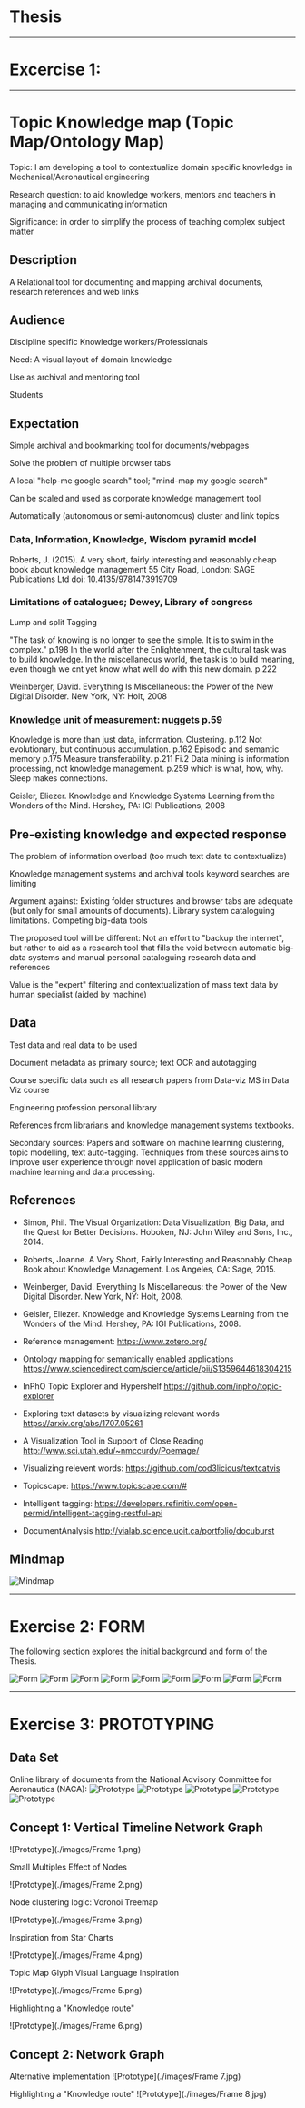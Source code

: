 # Thesis
-----------

# Excercise 1:
-----------------------------------------

# Topic  Knowledge map (Topic Map/Ontology Map)

Topic: I am developing a tool to contextualize domain specific knowledge in Mechanical/Aeronautical engineering

Research question: to aid knowledge workers, mentors and teachers in managing and communicating information

Significance: in order to simplify the process of teaching complex subject matter

## Description

 A Relational tool for documenting and mapping archival documents, research references and web links

## Audience

 Discipline specific Knowledge workers/Professionals

 Need: A visual layout of domain knowledge

 Use as archival and mentoring tool

 Students

## Expectation

 Simple archival and bookmarking tool for documents/webpages

 Solve the problem of multiple browser tabs

 A local "help-me google search" tool; "mind-map my google search"

 Can be scaled and used as corporate knowledge management tool

 Automatically (autonomous or semi-autonomous) cluster and link topics
 
### Data, Information, Knowledge, Wisdom pyramid model

Roberts, J. (2015). A very short, fairly interesting and reasonably cheap book about knowledge management 55 City Road, London: SAGE Publications Ltd doi: 10.4135/9781473919709

### Limitations of catalogues; Dewey, Library of congress
Lump and split
Tagging

"The task of knowing is no longer to see the simple. It is to swim in the complex." p.198
In the world after the Enlightenment, the cultural task was to build knowledge. In the miscellaneous world, the task is to build meaning, even though we cnt yet know what well do with this new domain. p.222

Weinberger, David. Everything Is Miscellaneous: the Power of the New Digital Disorder. New York, NY: Holt, 2008

### Knowledge unit of measurement: nuggets p.59
Knowledge is more than just data, information. Clustering. p.112
Not evolutionary, but continuous accumulation. p.162
Episodic and semantic memory p.175
Measure transferability. p.211 Fi.2
Data mining is information processing, not knowledge management. p.259 which is what, how, why.
Sleep makes connections.

Geisler, Eliezer. Knowledge and Knowledge Systems Learning from the Wonders of the Mind. Hershey, PA: IGI Publications, 2008


## Pre-existing knowledge and expected response

 The problem of information overload (too much text data to contextualize)

 Knowledge management systems and archival tools keyword searches are limiting

 Argument against: 
Existing folder structures and browser tabs are adequate (but only for small amounts of documents). 
Library system cataloguing limitations.
Competing big-data tools

 The proposed tool will be different: Not an effort to "backup the internet", but rather to aid as a research tool that fills the void between automatic big-data systems and manual personal cataloguing research data and references

 Value is the "expert" filtering and contextualization of mass text data by human specialist (aided by machine)

## Data

 Test data and real data to be used

 Document metadata as primary source; text OCR and autotagging

 Course specific data such as all research papers from Data-viz MS in Data Viz course

 Engineering profession personal library

 References from librarians and knowledge management systems textbooks.

 Secondary sources: Papers and software on machine learning clustering, topic modelling, text auto-tagging. Techniques from these sources aims to improve user experience through novel application of basic modern machine learning and data processing.

## References

- Simon, Phil. The Visual Organization: Data Visualization, Big Data, and the Quest for Better Decisions. Hoboken, NJ: John Wiley and Sons, Inc., 2014.

- Roberts, Joanne. A Very Short, Fairly Interesting and Reasonably Cheap Book about Knowledge Management. Los Angeles, CA: Sage, 2015.


- Weinberger, David. Everything Is Miscellaneous: the Power of the New Digital Disorder. New York, NY: Holt, 2008.

- Geisler, Eliezer. Knowledge and Knowledge Systems Learning from the Wonders of the Mind. Hershey, PA: IGI Publications, 2008.

- Reference management:
https://www.zotero.org/

- Ontology mapping for semantically enabled applications
https://www.sciencedirect.com/science/article/pii/S1359644618304215

- InPhO Topic Explorer and Hypershelf
https://github.com/inpho/topic-explorer

- Exploring text datasets by visualizing relevant words
https://arxiv.org/abs/1707.05261

- A Visualization Tool in Support of Close Reading
http://www.sci.utah.edu/~nmccurdy/Poemage/

- Visualizing relevent words:
https://github.com/cod3licious/textcatvis

- Topicscape:
https://www.topicscape.com/#

- Intelligent tagging:
https://developers.refinitiv.com/open-permid/intelligent-tagging-restful-api

- DocumentAnalysis
http://vialab.science.uoit.ca/portfolio/docuburst

## Mindmap

![Mindmap](./images/KnowledgeMap.png)

-----------------------------

# Exercise 2: FORM

The following section explores the initial background and form of the Thesis.


![Form](./images/form(1).jpg)
![Form](./images/form(2).jpg)
![Form](./images/form(3).jpg)
![Form](./images/form(4).jpg)
![Form](./images/form(5).jpg)
![Form](./images/form(6).jpg)
![Form](./images/form(7).jpg)
![Form](./images/form(8).jpg)
![Form](./images/form(9).jpg)



-----------------------------

# Exercise 3: PROTOTYPING

## Data Set

Online library of documents from the National Advisory Committee for Aeronautics (NACA):
![Prototype](./images/NACA_UK1.PNG)
![Prototype](./images/NACA_USA.PNG)
![Prototype](./images/NACA_USA2.PNG)
![Prototype](./images/NACA_UK.PNG)
![Prototype](./images/NACA_UK2.PNG)



## Concept 1: Vertical Timeline Network Graph


![Prototype](./images/Frame 1.png)


Small Multiples Effect of Nodes

![Prototype](./images/Frame 2.png)


Node clustering logic: Voronoi Treemap

![Prototype](./images/Frame 3.png)

Inspiration from Star Charts

![Prototype](./images/Frame 4.png)

Topic Map Glyph Visual Language Inspiration

![Prototype](./images/Frame 5.png)

Highlighting a "Knowledge route"

![Prototype](./images/Frame 6.png)


## Concept 2: Network Graph

Alternative implementation
![Prototype](./images/Frame 7.jpg)


Highlighting a "Knowledge route"
![Prototype](./images/Frame 8.jpg)